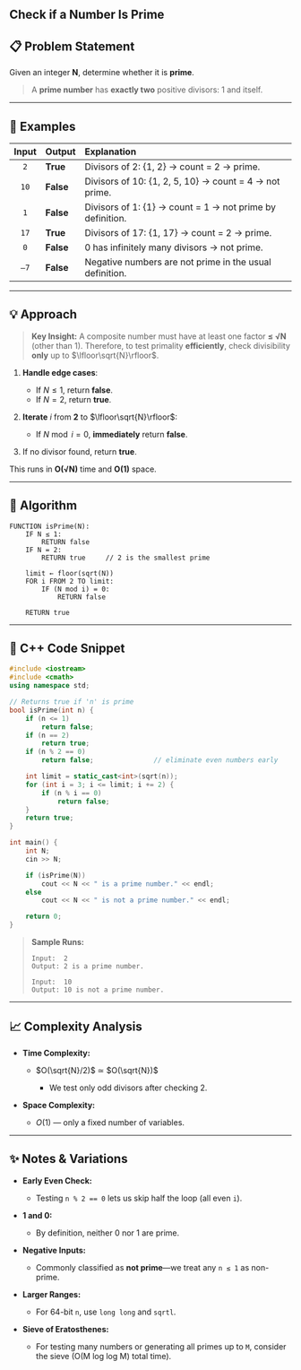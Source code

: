 ## **Check if a Number Is Prime**

## 📋 Problem Statement

Given an integer **N**, determine whether it is **prime**.

> A **prime number** has **exactly two** positive divisors: 1 and itself.

---

## 🔎 Examples

| Input | Output    | Explanation                                               |
| :---: | :-------- | :-------------------------------------------------------- |
|  `2`  | **True**  | Divisors of 2: {1, 2} → count = 2 → prime.                |
|  `10` | **False** | Divisors of 10: {1, 2, 5, 10} → count = 4 → not prime.    |
|  `1`  | **False** | Divisors of 1: {1} → count = 1 → not prime by definition. |
|  `17` | **True**  | Divisors of 17: {1, 17} → count = 2 → prime.              |
|  `0`  | **False** | 0 has infinitely many divisors → not prime.               |
|  `–7` | **False** | Negative numbers are not prime in the usual definition.   |

---

## 💡 Approach

> **Key Insight:**
> A composite number must have at least one factor **≤ √N** (other than 1).
> Therefore, to test primality **efficiently**, check divisibility **only** up to $\lfloor\sqrt{N}\rfloor$.

1. **Handle edge cases**:

   * If $N ≤ 1$, return **false**.
   * If $N = 2$, return **true**.
2. **Iterate** $i$ from **2** to $\lfloor\sqrt{N}\rfloor$:

   * If $N \bmod i = 0$, **immediately** return **false**.
3. If no divisor found, return **true**.

This runs in **O(√N)** time and **O(1)** space.

---

## 📝 Algorithm

```text
FUNCTION isPrime(N):
    IF N ≤ 1:
        RETURN false
    IF N = 2:
        RETURN true     // 2 is the smallest prime

    limit ← floor(sqrt(N))
    FOR i FROM 2 TO limit:
        IF (N mod i) = 0:
            RETURN false

    RETURN true
```

---

## 💾 C++ Code Snippet

```cpp
#include <iostream>
#include <cmath>
using namespace std;

// Returns true if 'n' is prime
bool isPrime(int n) {
    if (n <= 1) 
        return false;
    if (n == 2) 
        return true;
    if (n % 2 == 0) 
        return false;               // eliminate even numbers early

    int limit = static_cast<int>(sqrt(n));
    for (int i = 3; i <= limit; i += 2) {
        if (n % i == 0)
            return false;
    }
    return true;
}

int main() {
    int N;
    cin >> N;

    if (isPrime(N))
        cout << N << " is a prime number." << endl;
    else
        cout << N << " is not a prime number." << endl;

    return 0;
}
```

> **Sample Runs:**
>
> ```
> Input:  2   
> Output: 2 is a prime number.
>
> Input:  10
> Output: 10 is not a prime number.
> ```

---

## 📈 Complexity Analysis

* **Time Complexity:**

  * $O(\sqrt{N}/2)$ ≃ $O(\sqrt{N})$

    * We test only odd divisors after checking 2.
* **Space Complexity:**

  * $O(1)$ — only a fixed number of variables.

---

## ✨ Notes & Variations

* **Early Even Check:**

  * Testing `n % 2 == 0` lets us skip half the loop (all even `i`).
* **1 and 0:**

  * By definition, neither 0 nor 1 are prime.
* **Negative Inputs:**

  * Commonly classified as **not prime**—we treat any `n ≤ 1` as non-prime.
* **Larger Ranges:**

  * For 64-bit `n`, use `long long` and `sqrtl`.
* **Sieve of Eratosthenes:**

  * For testing many numbers or generating all primes up to `M`, consider the sieve (O(M log log M) total time).
